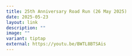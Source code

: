 ```yaml
---
title: 25th Anniversary Road Run (26 May 2025)
date: 2025-05-23
layout: link
description: ""
image: ""
variant: tiptap
external: https://youtu.be/BWTL8BTSAis
---
```

